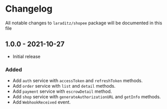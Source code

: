 # Changelog

All notable changes to `laraditz/shopee` package will be documented in this file

## 1.0.0 - 2021-10-27

- Initial release

### Added
- Add `auth` service with `accessToken` and `refreshToken` methods.
- Add `order` service with `list` and `detail` methods.
- Add `payment` service with `escrowDetail` method.
- Add `shop` service with `generateAuthorizationURL` and `getInfo` methods.
- Add `WebhookReceived` event.
